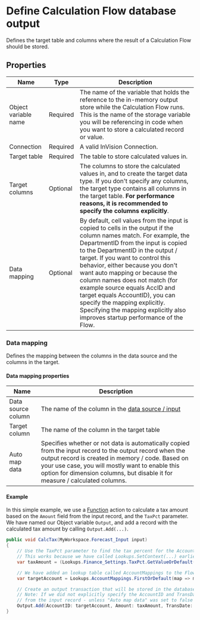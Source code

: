 # Define Calculation Flow database output

Defines the target table and columns where the result of a Calculation Flow should be stored.

## Properties

| Name                 | Type                  | Description                                    |
|----------------------|-----------------------|------------------------------------------------|
| Object variable name | Required              | The name of the variable that holds the reference to the in-memory output store while the Calculation Flow runs. This is the name of the storage variable you will be referencing in code when you want to store a calculated record or value.  |
| Connection           | Required              | A valid InVision Connection.                   |
| Target table         | Required              | The table to store calculated values in.       |
| Target columns       | Optional              | The columns to store the calculated values in, and to create the target data type. If you don't specify any columns, the target type contains all columns in the target table. **For performance reasons, it is recommended to specify the columns explicitly**. |
| Data mapping         | Optional              | By default, cell values from the input is copied to cells in the output if the column names match. For example, the DepartmentID from the input is copied to the DepartmentID in the output / target. If you want to control this behavior, either because you don't want auto mapping or because the column names does not match (for example source equals AccID and target equals AccountID), you can specify the mapping explicitly. Specifying the mapping explicitly also improves startup performance of the Flow. |


### Data mapping

Defines the mapping between the columns in the data source and the columns in the target.

#### Data mapping properties

| Name                  | Description                                       |
|-----------------------|---------------------------------------------------|
| Data source column    | The name of the column in the [data source / input](read-calculation-flow-db-input.md) |
| Target column         | The name of the column in the target table        |
| Auto map data         | Specifies whether or not data is automatically copied from the input record to the output record when the output record is created in memory / code. Based on your use case, you will mostly want to enable this option for dimension columns, but disable it for measure / calculated columns. |


#### Example

In this simple example, we use a [Function](../../built-in/function.md) action to calculate a tax amount based on the `Amount` field from the input record, and the `TaxPct` parameter.
We have named our Object variable `Output`, and add a record with the calculated tax amount by calling `Output.Add(...)`. 

```csharp
public void CalcTax(MyWorkspace.Forecast_Input input)
{
    // Use the TaxPct parameter to find the tax percent for the Account from the input trans
    // This works because we have called Lookups.SetContext(...) earlier in the flow
    var taxAmount = (Lookups.Finance_Settings.TaxPct.GetValueOrDefault(1m) / 100.0m) * input.Amount;

    // We have added an lookup table called AccountMappings to the Flow. It holds the mapping between account types and the actual account ids
    var targetAccount = Lookups.AccountMappings.FirstOrDefault(map => map.AccountType == "TaxPayable")?.TargetAccountID;

    // Create an output transaction that will be stored in the database.
    // Note: If we did not explicitly specify the AccountID and TransDate fields below, they would be copied to the output record
    // from the input record - unless "Auto map data" was set to false in the Data mapping properties for those columns.
    Output.Add(AccountID: targetAccount, Amount: taxAmount, TransDate: input.TransDate);
}

```


 

